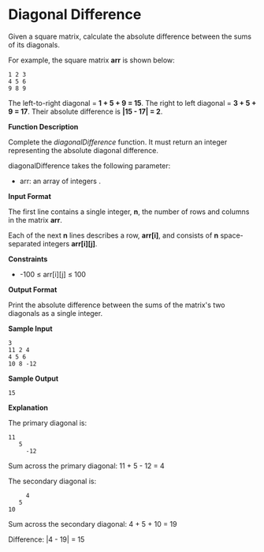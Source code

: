 # Diagonal Difference

Given a square matrix, calculate the absolute difference between the sums of its diagonals.

For example, the square matrix **arr** is shown below:
```
1 2 3
4 5 6
9 8 9 
```

The left-to-right diagonal = **1 + 5 + 9 = 15**. The right to left diagonal = **3 + 5 + 9 = 17**. Their absolute difference is **|15 - 17| = 2**.

**Function Description**

Complete the *diagonalDifference* function. It must return an integer representing the absolute diagonal difference.

diagonalDifference takes the following parameter:

* arr: an array of integers .

**Input Format**

The first line contains a single integer, **n**, the number of rows and columns in the matrix **arr**.

Each of the next **n** lines describes a row, **arr[i]**, and consists of **n** space-separated integers **arr[i][j]**.

**Constraints**

* -100 ≤	arr[i][j] ≤	100

**Output Format**

Print the absolute difference between the sums of the matrix's two diagonals as a single integer.

**Sample Input**
```
3
11 2 4
4 5 6
10 8 -12
```

**Sample Output**
```
15
```

**Explanation**

The primary diagonal is:

```
11
   5
     -12
```

Sum across the primary diagonal: 11 + 5 - 12 = 4

The secondary diagonal is:
```
     4
   5
10
```

Sum across the secondary diagonal: 4 + 5 + 10 = 19

Difference: |4 - 19| = 15

